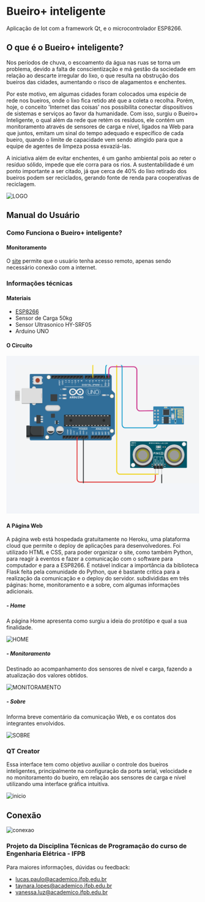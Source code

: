 # Bueiro+ inteligente
Aplicação de Iot com a framework Qt, e o microcontrolador ESP8266.

## O que é o Bueiro+ inteligente?

  Nos períodos de chuva, o escoamento da água nas ruas se torna um problema, devido a falta de conscientização e má gestão da sociedade em relação ao descarte irregular do lixo, o que resulta na obstrução dos bueiros das cidades, aumentando o risco de alagamentos e enchentes.
  
  Por este motivo, em algumas cidades foram colocados uma espécie de rede nos bueiros, onde o lixo fica retido até que a coleta o recolha. Porém, hoje, o conceito 'Internet das coisas' nos possibilita conectar dispositivos de sistemas e serviços ao favor da humanidade. Com isso, surgiu o Bueiro+ Inteligente, o qual além da rede que retém os resíduos, ele contém um monitoramento através de sensores de carga e nível, ligados na Web para que juntos, emitam um sinal do tempo adequado e específico de cada bueiro, quando o limite de capacidade vem sendo atingido para que a equipe de agentes de limpeza possa esvaziá-las.
  
   A iniciativa além de evitar enchentes, é um ganho ambiental pois ao reter o resíduo sólido, impede que ele corra para os rios. A sustentabilidade é um ponto importante a ser citado, já que cerca de 40% do lixo retirado dos bueiros podem ser reciclados, gerando fonte de renda para cooperativas de reciclagem.
   
![LOGO](https://github.com/vanessadaluz6/Bueiro-mais-inteligente/blob/master/fotos-bueirofofo/logo.png)

## Manual do Usuário

### Como Funciona o Bueiro+ inteligente?

#### Monitoramento

O [site](http://bueiro-verde.herokuapp.com/) permite que o usuário tenha acesso remoto, apenas sendo necessário conexão com a internet.

### Informações técnicas


#### Materiais 

- [ESP8266](https://cdn-shop.adafruit.com/product-files/2471/0A-ESP8266__Datasheet__EN_v4.3.pdf)
- Sensor de Carga 50kg
- Sensor Ultrasonico HY-SRF05
- Arduino UNO

#### O Circuito

![CIRCUITO](https://github.com/vanessadaluz6/Bueiro-mais-inteligente/blob/master/fotos-bueirofofo/circuito.png)

#### A Página Web

A página web está hospedada gratuitamente no Heroku, uma plataforma cloud que permite o deploy de aplicações para desenvolvedores. Foi utilizado HTML e CSS, para poder organizar o site, como também Python, para reagir à eventos e fazer a comunicação com o software para computador e para a ESP8266. É notável indicar a importância da biblioteca Flask feita pela comunidade do Python, que é bastante crítica para a realização da comunicação e o deploy do servidor. subdivididas em três páginas: home, monitoramento e a sobre, com algumas informações adicionais.

 ##### -  Home

A página Home apresenta como surgiu a ideia do protótipo e qual a sua finalidade.

![HOME](https://user-images.githubusercontent.com/54967198/73123055-3a92bd80-3f6a-11ea-8198-7a4ee8c249c0.JPG)

##### -  Monitoramento

Destinado ao acompanhamento dos sensores de nível e carga, fazendo a atualização dos valores obtidos.

![MONITORAMENTO](https://user-images.githubusercontent.com/54967198/73123148-5fd3fb80-3f6b-11ea-8c6c-e975c41664f8.JPG)

 ##### -  Sobre

Informa breve comentário da comunicação Web, e os contatos dos integrantes envolvidos.

![SOBRE](https://user-images.githubusercontent.com/54967198/73123133-43d05a00-3f6b-11ea-9540-77b368db8b92.JPG)

### QT Creator

Essa interface tem como objetivo auxiliar o controle dos bueiros inteligentes, principalmente na configuração da porta serial, velocidade e no monitoramento do bueiro, em relação aos sensores de carga e nível utilizando uma interface gráfica intuitiva.   

![inicio](https://github.com/vanessadaluz6/Bueiro-mais-inteligente/blob/master/fotos-bueirofofo/telainicial.png)

## Conexão

![conexao](https://github.com/vanessadaluz6/Bueiro-mais-inteligente/blob/master/fotos-bueirofofo/configura%C3%A7%C3%B5es.png)


### Projeto da Disciplina Técnicas de Programação do curso de Engenharia Elétrica - IFPB

Para maiores informações, dúvidas ou feedback:
- lucas.paulo@academico.ifpb.edu.br
- taynara.lopes@academico.ifpb.edu.br
- vanessa.luz@academico.ifpb.edu.br

